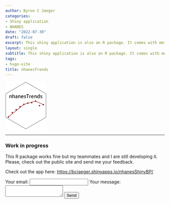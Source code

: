 ```yaml
---
author: Byron C Jaeger
categories:
- Shiny application
- NHANES
date: "2022-07-30"
draft: false
excerpt: This shiny application is also an R package. It comes with meticulously cleaned data from the National Health and Nutrition Examination Survey (NHANES) and a function to run the `nhanesTrends` app locally.
layout: single
subtitle: This shiny application is also an R package. It comes with meticulously cleaned data from the National Health and Nutrition Examination Survey (NHANES) and a function to run the `nhanesTrends` app locally.
tags:
- hugo-site
title: nhanesTrends
---
```



<img src="featured-hex.png" alt="hex1" width="130"/>

---

### Work in progress

This R package works fine but my teammates and I are still developing it. Please, check out the public site and send me your feedback.

Check out the app here: https://bcjaeger.shinyapps.io/nhanesShinyBP/

<!-- modify this form HTML and place wherever you want your form -->
<form
  action="https://formspree.io/f/xeqdjabg"
  method="POST"
>
  <label>
    Your email:
    <input type="email" name="email">
  </label>
  <label>
    Your message:
    <textarea name="message"></textarea>
  </label>
  <!-- your other form fields go here -->
  <button type="submit">Send</button>
</form>
